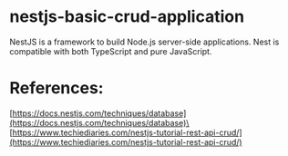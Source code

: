# nestjs-basic-crud-application
NestJS is a framework to build Node.js server-side applications. Nest is compatible with both TypeScript and pure JavaScript.
# References:
[https://docs.nestjs.com/techniques/database](https://docs.nestjs.com/techniques/database)\
[https://www.techiediaries.com/nestjs-tutorial-rest-api-crud/](https://www.techiediaries.com/nestjs-tutorial-rest-api-crud/)
